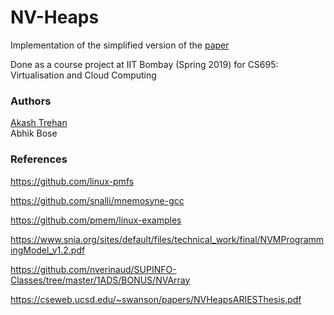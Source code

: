 # NV-Heaps

Implementation of the simplified version of the [paper](https://courses.engr.illinois.edu/ece598ms/sp2018/papers/paper44.pdf)

Done as a course project at IIT Bombay (Spring 2019) for CS695: Virtualisation and Cloud Computing

### Authors

[Akash Trehan](https://www.akashtrehan.com/) <br>
Abhik Bose


### References

<https://github.com/linux-pmfs>

<https://github.com/snalli/mnemosyne-gcc>

<https://github.com/pmem/linux-examples>

<https://www.snia.org/sites/default/files/technical_work/final/NVMProgrammingModel_v1.2.pdf>

<https://github.com/nverinaud/SUPINFO-Classes/tree/master/1ADS/BONUS/NVArray>

<https://cseweb.ucsd.edu/~swanson/papers/NVHeapsARIESThesis.pdf>
